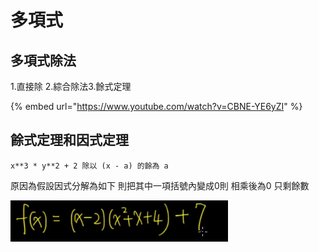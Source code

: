 # 多項式

## 多項式除法

1.直接除 2.綜合除法3.餘式定理

{% embed url="https://www.youtube.com/watch?v=CBNE-YE6yZI" %}

## 餘式定理和因式定理

```text
x**3 * y**2 + 2 除以 (x - a) 的餘為 a
```

原因為假設因式分解為如下  則把其中一項括號內變成0則 相乘後為0 只剩餘數

![](.gitbook/assets/wei-ming-ming-875.png)

